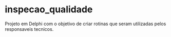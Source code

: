 # inspecao_qualidade
Projeto em Delphi com o objetivo de criar rotinas que seram utilizadas pelos responsaveis tecnicos.
